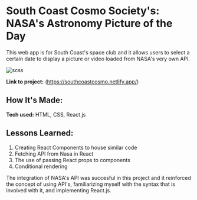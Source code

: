 # South Coast Cosmo Society's: NASA's Astronomy Picture of the Day
This web app is for South Coast's space club and it allows users to select a certain date to display a picture or video loaded from NASA's very own API.

![scss](https://user-images.githubusercontent.com/97640502/190934016-e0d37784-a64e-42d2-85f2-25c140a3665f.jpg)


**Link to project:** (https://southcoastcosmo.netlify.app/)

## How It's Made:

**Tech used:** HTML, CSS, React.js


## Lessons Learned:

1. Creating React Components to house similar code
2. Fetching API from Nasa in React
3. The use of passing React props to components 
4. Conditional rendering 

The integration of NASA's API was succesful in this project and it reinforced the concept of using API's, familiarizing myself with the syntax that is involved with it, and implementing React.js. 

